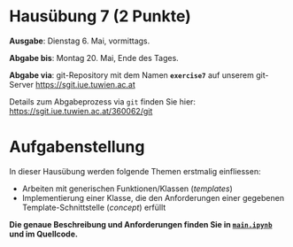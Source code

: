 # Hausübung 7 (2 Punkte)

**Ausgabe**: Dienstag 6. Mai, vormittags. 

**Abgabe bis**: Montag 20. Mai, Ende des Tages.

**Abgabe via**: git-Repository mit dem Namen **`exercise7`** auf unserem git-Server https://sgit.iue.tuwien.ac.at

Details zum Abgabeprozess via `git` finden Sie hier: https://sgit.iue.tuwien.ac.at/360062/git

# Aufgabenstellung

In dieser Hausübung werden folgende Themen erstmalig einfliessen:

- Arbeiten mit generischen Funktionen/Klassen (*templates*)
- Implementierung einer Klasse, die den Anforderungen einer gegebenen Template-Schnittstelle (*concept*) erfüllt

**Die genaue Beschreibung und Anforderungen finden Sie in [`main.ipynb`](main.ipynb) und im Quellcode.**
